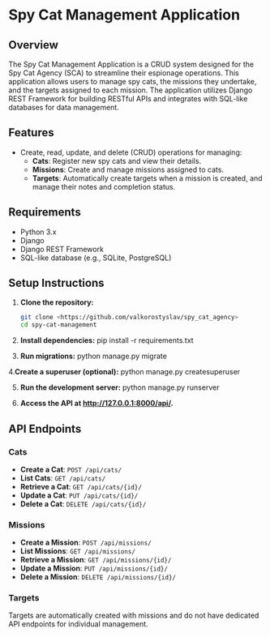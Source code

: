 # Spy Cat Management Application

## Overview

The Spy Cat Management Application is a CRUD system designed for the Spy Cat Agency (SCA) to streamline their espionage operations. This application allows users to manage spy cats, the missions they undertake, and the targets assigned to each mission. The application utilizes Django REST Framework for building RESTful APIs and integrates with SQL-like databases for data management.

## Features

- Create, read, update, and delete (CRUD) operations for managing:
  - **Cats**: Register new spy cats and view their details.
  - **Missions**: Create and manage missions assigned to cats.
  - **Targets**: Automatically create targets when a mission is created, and manage their notes and completion status.

## Requirements

- Python 3.x
- Django
- Django REST Framework
- SQL-like database (e.g., SQLite, PostgreSQL)

## Setup Instructions

1. **Clone the repository:**

   ```bash
   git clone <https://github.com/valkorostyslav/spy_cat_agency>
   cd spy-cat-management
   
2. **Install dependencies:**
   pip install -r requirements.txt

3. **Run migrations:**
  python manage.py migrate

4.**Create a superuser (optional):**
  python manage.py createsuperuser

5. **Run the development server:**
  python manage.py runserver

6. **Access the API at http://127.0.0.1:8000/api/.**

## API Endpoints

### Cats
- **Create a Cat**: `POST /api/cats/`
- **List Cats**: `GET /api/cats/`
- **Retrieve a Cat**: `GET /api/cats/{id}/`
- **Update a Cat**: `PUT /api/cats/{id}/`
- **Delete a Cat**: `DELETE /api/cats/{id}/`

### Missions
- **Create a Mission**: `POST /api/missions/`
- **List Missions**: `GET /api/missions/`
- **Retrieve a Mission**: `GET /api/missions/{id}/`
- **Update a Mission**: `PUT /api/missions/{id}/`
- **Delete a Mission**: `DELETE /api/missions/{id}/`

### Targets
Targets are automatically created with missions and do not have dedicated API endpoints for individual management.





